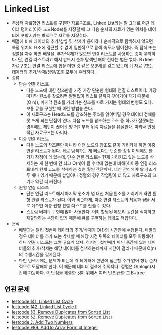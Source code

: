 # Linked List
- 추상적 자료형인 리스트를 구현한 자료구조로, Linked List라는 말 그대로 어떤 데이터 덩어리(이하 노드Node)를 저장할 때 그 다음 순서의 자료가 있는 위치를 데이터에 포함시키는 방식으로 자료를 저장한다.         
- 배열에 비해 데이터의 추가/삽입 및 삭제가 용이하나 순차적으로 탐색하지 않으면 특정 위치의 요소에 접근할 수 없어 일반적으로 탐색 속도가 떨어진다. 즉 탐색 또는 정렬을 자주 하면 배열을, 추가/삭제가 많으면 연결 리스트를 사용하는 것이 유리하다. 단, 연결 리스트라고 해서 반드시 순차 탐색만 해야 한다는 법은 없다. B+tree 자료구조는 연결 리스트에 힙을 더한 것 같은 모양새를 갖고 있는데 이 자료구조는 데이터의 추가/삭제/정렬/조회 모두에 유리하다.
- 종류
	+ 단순 연결 리스트
		- 다음 노드에 대한 참조만을 가진 가장 단순한 형태의 연결 리스트이다. 가장 마지막 원소를 찾으려면 얄짤없이 리스트 끝까지 찾아가야 하기 때문에(O(n)), 마지막 원소를 가리키는 참조를 따로 가지는 형태의 변형도 있다. 보통 큐를 구현할 때 이런 방법을 쓴다.
		- 이 자료구조는 Head노드를 참조하는 주소를 잃어버릴 경우 데이터 전체를 못 쓰게 되는 단점이 있다. 다음 노드를 참조하는 주소 중 하나가 잘못되는 경우에도 체인이 끊어진 양 거기부터 뒤쪽 자료들을 유실한다. 따라서 안정적인 자료구조는 아니다.
	+ 이중 연결 리스트
		- 다음 노드의 참조뿐만 아니라 이전 노드의 참조도 같이 가리키게 하면 이중 연결 리스트가 된다. 뒤로 탐색하는 게 빠르다는 단순한 장점 이외에도 한 가지 장점이 더 있는데, 단순 연결 리스트는 현재 가리키고 있는 노드를 삭제하는 게 한 번에 안 되고 O(n)이 될 수밖에 없는데 비해[4]이중 연결 리스트에서 현재 노드를 삭제하는 것은 훨씬 간단하다. 대신 관리해야 할 참조가 두 개나 있기 때문에 삽입이나 정렬의 경우 작업량이 더 많고 자료구조의 크기가 약간 더 커진다.
	+ 원형 연결 리스트
		- 단순 연결 리스트에서 마지막 원소가 널 대신 처음 원소를 가리키게 하면 원형 연결 리스트가 된다. 이와 비슷하게, 이중 연결 리스트의 처음과 끝을 서로 이으면 이중 원형 연결 리스트를 만들 수 있다.
		- 스트림 버퍼의 구현에 많이 사용한다. 이미 할당된 메모리 공간을 삭제하고 재할당하는 부담이 없기 때문에 큐를 구현하는 데에도 적합하다.
- 분석
	+ 배열과는 달리 첫번째 데이터의 추가/삭제가 O(1)의 시간안에 수행된다. 배열의 경우 데이터를 추가 또는 삭제할 때 해당 지점 뒤쪽의 데이터를 모두 이동해야 하나 연결 리스트는 그럴 필요가 없다. 하지만, 첫번째가 아닌 중간에 있는 데이터들의 추가/삭제는 해당 데이터를 검색하는데까지 시간이 걸리기 때문에 O(n)의 수행시간을 갖게된다.
	+ 다만 탐색시에는 문제가 되는데 각 데이터에 한번에 접근할 수가 없어 항상 순차적으로 도달해야 한다. 이 때문에 데이터 검색에 쥐약이다. 정렬은 O(nlogn)시간에 가능하다. 이 단점을 해결한 것이 위에서 여러 번 언급한 그 B+tree.

## 연관 문제
- [leetcode 141. Linked List Cycle](https://github.com/hanbee1005/AlgorithmStudy/blob/master/Leetcode/202301/LinkedListCycle_141.java)
- [leetcode 142. Linked List Cycle II](https://github.com/hanbee1005/AlgorithmStudy/blob/master/Leetcode/202301/LinkedListCycleII_142.java)
- [leetcode 83. Remove Duplicates from Sorted List](https://github.com/hanbee1005/AlgorithmStudy/blob/master/Leetcode/202301/RemoveDuplicatesFromSortedList_83.java)
- [leetcode 82. Remove Duplicates from Sorted List II](https://github.com/hanbee1005/AlgorithmStudy/blob/master/Leetcode/202301/RemoveDuplicatesFromSortedListII_82.java)
- [leetcode 2. Add Two Numbers](https://github.com/hanbee1005/AlgorithmStudy/blob/master/Leetcode/202301/AddTwoNumbers_2.java)
- [leetcode 989. Add to Array Form of Integer](https://github.com/hanbee1005/AlgorithmStudy/blob/master/Leetcode/202302/AddToArrayFormOfInteger_989.java)
